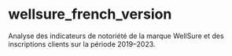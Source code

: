 # wellsure_french_version
Analyse des indicateurs de notoriété de la marque WellSure et des inscriptions clients sur la période 2019–2023.
